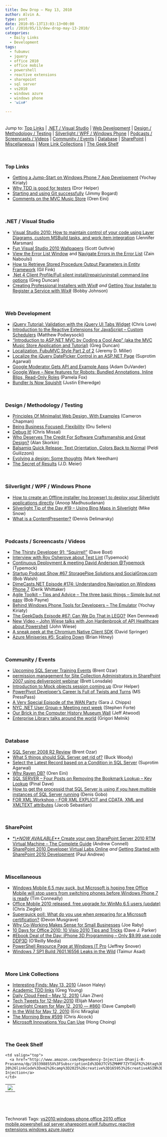 ```yaml
---
title: Dew Drop – May 13, 2010
author: Alvin A.
type: post
date: 2010-05-13T13:03:13+00:00
url: /2010/05/13/dew-drop-may-13-2010/
categories:
  - Daily Links
  - Development
tags:
  - fubumvc
  - jquery
  - office 2010
  - office mobile
  - powershell
  - reactive extensions
  - sharepoint
  - sql server
  - vs2010
  - windows azure
  - windows phone
  - 'wix#'

---
```

<div class="wlWriterHeaderFooter" style="float:none; margin:0px; padding:4px 0px 4px 0px;">
</div>

Jump to: [Top Links][1] | [.NET / Visual Studio][2] | [Web Development][3] | [Design / Methodology / Testing][4] | [Silverlight / WPF / Windows Phone][5] | [Podcasts / Screencasts / Videos][6] | [Community / Events][7] | [Database][8] | [SharePoint][9] | [Miscellaneous][10] | [More Link Collections][11] | [The Geek Shelf][12] 

&#160;

### <a name="top"></a>Top Links

  * [Getting a Jump-Start on Windows Phone 7 App Development][13] (Yochay Kiriaty)
  * [Why TDD is good for testers][14] (Dror Helper)
  * [Starting and using Git successfully][15] (Jimmy Bogard)
  * [Comments on the MVC Music Store][16] (Oren Eini)

&#160;

### <a name="dotnet"></a>.NET / Visual Studio

  * [Visual Studio 2010: How to maintain control of your code using Layer Diagrams, custom MSBuild tasks, and work item integration][17] (Jennifer Marsman)
  * [Fun Visual Studio 2010 Wallpapers][18] (Scott Guthrie)
  * [View the Error List Window][19] and [Navigate Errors in the Error List][20] (Zain Naboulsi)
  * [How to Retrieve Stored Procedure Output Parameters in Entity Framework][21] (Gil Fink)
  * [.Net 4 Client Profile/Full silent install/repair/uninstall command line options][22] (Greg Duncan)
  * [Creating Professional Installers with Wix#][23] _and_&#160;[Getting Your Installer to Register a Service with Wix#][24] (Bobby Johnson)

&#160;

### <a name="web"></a>Web Development

  * [jQuery Tutorial: Validation with the jQuery UI Tabs Widget][25] (Chris Love)
  * [Introduction to the Reactive Extensions for JavaScript – Custom Schedulers][26] (Matthew Podwysocki)
  * [“Introduction to ASP.NET MVC by Coding a Cool App” (aka the MVC Music Store Application and Tutorial)][27] (Greg Duncan)
  * [Localization, FubuMVC Style Part 2 of 2][28] (Jeremy D. Miller)
  * [Localize the jQuery DatePicker Control in an ASP.NET Page][29] (Suprotim Agarwal)
  * [Google Moderator Gets API and Example Apps][30] (Adam DuVander)
  * [Google Wave &#8211; New features for Robots: Bundled Annotations, Inline Blips, Read-Only Roles][31] (Pamela Fox)
  * [Bundler Is Now SquishIt][32] (Justin Etheredge)

&#160;

### <a name="design"></a>Design / Methodology / Testing

  * [Principles Of Minimalist Web Design, With Examples][33] (Cameron Chapman)
  * [Being Business Focused: Flexibility][34] (Dru Sellers)
  * [Debug It!][35] (Chris Missal)
  * [Who Deserves The Credit For Software Craftsmanship and Great Design?][36] (Alan Skorkin)
  * [Balsamiq Quick Release: Text Orientation, Colors Back to Normal][37] (Peldi Guilizzoni)
  * [Evolving a design: Some thoughts][38] (Mark Needham)
  * [The Secret of Results][39] (J.D. Meier)

&#160;

### <a name="silverlight"></a>Silverlight / WPF / Windows Phone

  * [How to create an Offline installer (no browser) to deploy your Silverlight applications directly][40] (Anoop Madhusudanan)
  * [Silverlight Tip of the Day #19 – Using Bing Maps in Silverlight][41] (Mike Snow)
  * [What is a ContentPresenter?][42] (Dennis Delimarsky)

&#160;

### <a name="podcasts"></a>Podcasts / Screencasts / Videos

  * [The Thirsty Developer 91: “Squirrel!”][43] (Dave Bost)
  * [Interview with Roy Osherove about Test Lint][44] (Typemock)
  * [Continuous Deployment & meeting David Anderson @Typemock][45] (Typemock)
  * [Startup Podcast Show #67 StoragePipe Solutions and SocialGrow.com][46] (Bob Walsh)
  * [DimeCasts.NET Episode #174: Understanding Navigation on Windows Phone 7][47] (Derik Whittaker)
  * [Agile Toolkit &#8211; Tips and Advice &#8211; The three basic things &#8211; Simple but not easy][48] (Bob Payne)
  * [Behind Windows Phone Tools for Developers – The Emulator][49] (Yochay Kiriaty)
  * [The GeekDads Episode #67: Can We Do That in LEGO?][50] (Ken Denmead)
  * [New Video &#8211; John Wiese talks with Jon Hardenbrook of API Healthcare about Powershell][51] (John Wiese)
  * [A sneak peek at the Chromium Native Client SDK][52] (David Springer)
  * [Azure Miniseries #5: Scaling Down][53] (Brian Hitney)

&#160;

### <a name="events"></a>Community / Events

  * [Upcoming SQL Server Training Events][54] (Brent Ozar)
  * [permission management for Site Collection Administrators in SharePoint 2007 using deliverpoint webinar][55] (Brett Lonsdale)
  * [Introduction to Mock objects session coming up][56] (Dror Helper)
  * [PowerPivot Developer&#8217;s Career Is Full of Twists and Turns][57] (MS PressPass)
  * [A Very Special Episode of the WAN Party][58] (Sara J. Chipps)
  * [NYC .NET User Group-> Meeting next week][59] (Stephen Forte)
  * [Our Brick in the Computer History Museum Wall][60] (Jeff Atwood)
  * [Enterprise Library talks around the world][61] (Grigori Melnik)

&#160;

### <a name="db"></a>Database

  * [SQL Server 2008 R2 Review][62] (Brent Ozar)
  * [What 5 things should SQL Server get rid of?][63] (Buck Woody)
  * [Select the Latest Record based on a Condition in SQL Server][64] (Suprotim Agarwal)
  * [Why Raven DB?][65] (Oren Eini)
  * [SQL SERVER – Four Posts on Removing the Bookmark Lookup – Key Lookup][66] (Pinal Dave)
  * [How to get the processid that SQL Server is using if you have multiple instances of SQL Server running][67] (Denis Gobo)
  * [FOR XML Workshop – FOR XML EXPLICIT and CDATA, XML and XMLTEXT attributes][68] (Jacob Sebastian)

&#160;

### <a name="sp"></a>SharePoint

  * [\*\\*\*NOW AVAILABLE\*\** Create your own SharePoint Server 2010 RTM Virtual Machine &#8211; The Complete Guide][69] (Andrew Connell)
  * [SharePoint 2010 Developer Virtual Labs Online][70] _and_&#160;[Getting Started with SharePoint 2010 Development][71] (Paul Andrew)

&#160;

### <a name="misc"></a>Miscellaneous

  * [Windows Mobile 6.5 may suck, but Microsoft is hoping free Office Mobile will stop users from switching phones before Windows Phone 7 is ready][72] (Tim Conneally)
  * [Office Mobile 2010 released, free upgrade for WinMo 6.5 users (update)][73] (Chris Ziegler)
  * [Superquick poll: What do you use when preparing for a Microsoft certification?][74] (Devon Musgrave)
  * [Why Co-Working Makes Sense for Small Businesses][75] (Joe Raby)
  * [10 Days for Office 2010: 10 Visio 2010 Tips and Tricks][76] (Dave J. Parker)
  * [#Ebook Deal of the Day: iPhone 3D Programming &#8211; Only $9.99 use code DDP3D][77] (O&#8217;Reilly Media)
  * [PowerShell Resource Page at Windows IT Pro][78] (Jeffrey Snover)
  * [Windows 7 SP1 Build 7601.16556 Leaks in the Wild][79] (Taimur Asad)

&#160;

### <a name="links"></a>More Link Collections

  * [Interesting Finds: May 13, 2010][80] (Jason Haley)
  * [Academic TDD links][81] (Greg Young)
  * [Daily Cloud Feed &#8211; May 12, 2010][82] (Jian Zhen)
  * [Tech Tweets for 12-May-2010][83] (Elijah Manor)
  * [Silverlight Cream for May 12, 2010 &#8212; #860][84] (Dave Campbell)
  * [In the Wild for May 12, 2010][85] (Eric Miraglia)
  * [The Morning Brew #599][86] (Chris Alcock)
  * [Microsoft Innovations You Can Use][87] (Hong Choing)

&#160;

### <a name="shelf"></a>The Geek Shelf

<table border="0" cellspacing="0" cellpadding="0">
  <tr>
    <td>
      <img data-recalc-dims="1" decoding="async" src="https://i0.wp.com/ecx.images-amazon.com/images/I/41aIzqXPWhL._SL160_.jpg?w=660" />
    </td>
    
    <td valign="top">
      <a href="http://www.amazon.com/Dependency-Injection-Dhanji-R-Prasanna/dp/193398855X%3FSubscriptionId%3D0JTCV5ZMHMF7ZYTXGFR2%26tag%3Dalvinashcraft-20%26linkCode%3Dxm2%26camp%3D2025%26creative%3D165953%26creativeASIN%3D193398855X">Dependency Injection</a>
    </td>
  </tr>
</table>

&#160;

<div style="padding-bottom: 0px; margin: 0px; padding-left: 0px; padding-right: 0px; display: inline; float: none; padding-top: 0px" id="scid:C16BAC14-9A3D-4c50-9394-FBFEF7A93539:f7d08782-6447-4540-8e68-fc22c00549e5" class="wlWriterSmartContent">
  <!--dotnetkickit-->
</div>

&#160;

<div style="padding-bottom: 0px; margin: 0px; padding-left: 0px; padding-right: 0px; display: inline; float: none; padding-top: 0px" id="scid:0767317B-992E-4b12-91E0-4F059A8CECA8:2c3c02b8-2590-4907-be68-bc4282b9a97c" class="wlWriterSmartContent">
  Technorati Tags: <a href="http://technorati.com/tags/vs2010" rel="tag">vs2010</a>,<a href="http://technorati.com/tags/windows+phone" rel="tag">windows phone</a>,<a href="http://technorati.com/tags/office+2010" rel="tag">office 2010</a>,<a href="http://technorati.com/tags/office+mobile" rel="tag">office mobile</a>,<a href="http://technorati.com/tags/powershell" rel="tag">powershell</a>,<a href="http://technorati.com/tags/sql+server" rel="tag">sql server</a>,<a href="http://technorati.com/tags/sharepoint" rel="tag">sharepoint</a>,<a href="http://technorati.com/tags/wix%23" rel="tag">wix#</a>,<a href="http://technorati.com/tags/fubumvc" rel="tag">fubumvc</a>,<a href="http://technorati.com/tags/reactive+extensions" rel="tag">reactive extensions</a>,<a href="http://technorati.com/tags/windows+azure" rel="tag">windows azure</a>,<a href="http://technorati.com/tags/jquery" rel="tag">jquery</a>
</div>

 [1]: https://morningdew-bpc6g3a0fgaxdxcu.eastus2-01.azurewebsites.net/#top
 [2]: https://morningdew-bpc6g3a0fgaxdxcu.eastus2-01.azurewebsites.net/#dotnet
 [3]: https://morningdew-bpc6g3a0fgaxdxcu.eastus2-01.azurewebsites.net/#web
 [4]: https://morningdew-bpc6g3a0fgaxdxcu.eastus2-01.azurewebsites.net/#design
 [5]: https://morningdew-bpc6g3a0fgaxdxcu.eastus2-01.azurewebsites.net/#silverlight
 [6]: https://morningdew-bpc6g3a0fgaxdxcu.eastus2-01.azurewebsites.net/#podcasts
 [7]: https://morningdew-bpc6g3a0fgaxdxcu.eastus2-01.azurewebsites.net/#events
 [8]: https://morningdew-bpc6g3a0fgaxdxcu.eastus2-01.azurewebsites.net/#db
 [9]: https://morningdew-bpc6g3a0fgaxdxcu.eastus2-01.azurewebsites.net/#sp
 [10]: https://morningdew-bpc6g3a0fgaxdxcu.eastus2-01.azurewebsites.net/#misc
 [11]: https://morningdew-bpc6g3a0fgaxdxcu.eastus2-01.azurewebsites.net/#links
 [12]: https://morningdew-bpc6g3a0fgaxdxcu.eastus2-01.azurewebsites.net/#shelf
 [13]: http://windowsteamblog.com/windows_phone/b/wpdev/archive/2010/05/12/getting-a-jump-start-on-windows-phone-7-app-development.aspx
 [14]: http://feedproxy.google.com/~r/HelperCode/~3/qs0IlqHW7Z8/why-tdd-is-good-for-testers.aspx
 [15]: http://feedproxy.google.com/~r/LosTechies/~3/cXj_eyYaqGg/starting-and-using-git-successfully.aspx
 [16]: http://feedproxy.google.com/~r/AyendeRahien/~3/xB5jb-ATofk/comments-on-the-mvc-music-store.aspx
 [17]: http://feedproxy.google.com/~r/JenniferMarsman/~3/qwBBjhyeJ0Q/visual-studio-2010-how-to-maintain-control-of-your-code-using-layer-diagrams-custom-msbuild-tasks-and-work-item-integration.aspx
 [18]: http://weblogs.asp.net/scottgu/archive/2010/05/12/fun-visual-studio-2010-wallpapers.aspx
 [19]: http://feedproxy.google.com/~r/zainnab/~3/oYz3oxQFZc8/view-the-error-list-window-vstiptool0018.aspx
 [20]: http://feedproxy.google.com/~r/zainnab/~3/6HSfmu3Rd8A/navigate-errors-in-the-error-list-vstiptool0019.aspx
 [21]: http://feeds.dzone.com/~r/zones/dotnet/~3/hfpzIo4XPJU/how-retrieve-stored-procedure
 [22]: http://coolthingoftheday.blogspot.com/2010/05/net-4-client-profilefull-silent.html
 [23]: http://feedproxy.google.com/~r/IAmNotMyself/~3/nDayFQhJBAY/CreatingProfessionalInstallersWithWix.aspx
 [24]: http://feedproxy.google.com/~r/IAmNotMyself/~3/H6oNkdNb6VQ/GettingYourInstallerToRegisterAServiceWithWix.aspx
 [25]: http://professionalaspnet.com/archive/2010/05/12/jQuery-Tutorial_3A00_-Validation-with-the-jQuery-UI-Tabs-Widget.aspx
 [26]: http://codebetter.com/blogs/matthew.podwysocki/archive/2010/05/12/introduction-to-the-reactive-extensions-for-javascript-custom-schedulers.aspx
 [27]: http://coolthingoftheday.blogspot.com/2010/05/introduction-to-aspnet-mvc-by-coding.html
 [28]: http://codebetter.com/blogs/jeremy.miller/archive/2010/05/12/localization-fubumvc-style-part-2-of-2.aspx
 [29]: http://feedproxy.google.com/~r/netCurryRecentArticles/~3/5SuW2pONc3I/ShowArticle.aspx
 [30]: http://feedproxy.google.com/~r/ProgrammableWeb/~3/BoVYZESBgSQ/
 [31]: http://feedproxy.google.com/~r/GoogleWaveDeveloperBlog/~3/mrU38T12Wsw/new-features-for-robots-bundled.html
 [32]: http://www.codethinked.com/post.aspx?id=9e1ad5a9-e513-4339-abf2-ef9566d5c178
 [33]: http://www.smashingmagazine.com/2010/05/13/principles-of-minimalist-web-design-with-examples/
 [34]: http://codebetter.com/blogs/dru.sellers/archive/2010/05/12/being-business-focused-flexibility.aspx
 [35]: http://feedproxy.google.com/~r/LosTechies/~3/Ign2uETFbUg/debug-it.aspx
 [36]: http://www.skorks.com/2010/05/who-deserves-the-credit-for-software-craftsmanship-and-great-design/
 [37]: http://feedproxy.google.com/~r/balsamiq/~3/l0jN5lCTyf8/
 [38]: http://feedproxy.google.com/~r/MarkNeedham/~3/Eo-OXgR1f-M/
 [39]: http://blogs.msdn.com/jmeier/archive/2010/05/12/the-secret-of-results.aspx
 [40]: http://feedproxy.google.com/~r/amazedsaint/articles/~3/znCUlcPcro0/how-to-create-offline-installer-no.html
 [41]: http://www.silverlightdev.net/2010/05/12/silverlight-tip-of-the-day-19-using-bing-maps-in-silverlight/
 [42]: http://feeds.dzone.com/~r/zones/dotnet/~3/MbJhDxlpoLY/what-contentpresenter
 [43]: http://feedproxy.google.com/~r/ThirstyDeveloperPodcast/~3/HMt1yZi7i5Y/TheThirstyDeveloper91Squirrel.aspx
 [44]: http://site.typemock.com/this-week-in-test/2010/5/13/interview-with-roy-osherove-about-test-lint.html
 [45]: http://site.typemock.com/this-week-in-test/2010/5/13/continuous-deployment-meeting-david-anderson-typemock.html
 [46]: http://startuppodcast.wordpress.com/2010/05/12/show-67-storagepipe-solutions-and-socialgrow-com/
 [47]: http://feedproxy.google.com/~r/Dimecastsnet--InformAndEducateIn10MinutesOrLess/~3/erJNmAjUM9Q/174
 [48]: http://agiletoolkit.libsyn.com/index.php?post_id=614374#
 [49]: http://channel9.msdn.com/posts/yochay/Behind-Windows-Phone-Tools-for-Developers--the-Emulator/
 [50]: http://feeds.wired.com/~r/wiredgeekdad/~3/a4yhvzjn42Y/
 [51]: http://blogs.msdn.com/usisvde/archive/2010/05/12/new-video-john-wiese-talks-with-jon-hardenbrook-of-api-healthcare-about-powershell.aspx
 [52]: http://blog.chromium.org/2010/05/sneak-peek-at-native-client-sdk.html
 [53]: http://channel9.msdn.com/posts/dpeeast/Azure-Miniseries-5-Scaling-Down/
 [54]: http://www.brentozar.com/archive/2010/05/upcoming-free-sql-server-training-events/
 [55]: http://lightningtools.com/blog/archive/2010/05/12/permission-management-for-site-collection-administrators-in-sharepoint-2007-using.aspx
 [56]: http://feedproxy.google.com/~r/HelperCode/~3/0cDEciwHzwQ/introduction-to-mock-objects-session-coming-up.aspx
 [57]: http://www.microsoft.com/Presspass/Features/2010/may10/05-12FarmerPowerPivot.mspx?rss_fdn=Top%20Stories
 [58]: http://girldeveloper.com/events/a-very-special-episode-of-the-wan-party/
 [59]: http://feedproxy.google.com/~r/StephenFortesBlog/~3/Cl6AD1Aa03o/PermaLink,guid,3cb1e5d1-d354-45d1-a084-ba98de40eca0.aspx
 [60]: http://blog.stackoverflow.com/2010/05/our-brick-in-the-computer-history-museum-wall/
 [61]: http://blogs.msdn.com/agile/archive/2010/05/12/enterprise-library-talks-around-the-world.aspx
 [62]: http://www.brentozar.com/archive/2010/05/sql-server-r-review/
 [63]: http://blogs.msdn.com/buckwoody/archive/2010/05/12/what-5-things-should-sql-server-get-rid-of.aspx
 [64]: http://feedproxy.google.com/~r/sqlservercurry/blog/~3/7cOgv60JclQ/select-latest-record-based-on-condition.html
 [65]: http://feedproxy.google.com/~r/AyendeRahien/~3/4ICbWSgKUtU/why-raven-db.aspx
 [66]: http://blog.sqlauthority.com/2010/05/13/sql-server-four-posts-on-removing-the-bookmark-lookup-key-lookup/
 [67]: http://blogs.lessthandot.com/index.php/DataMgmt/DBAdmin/MSSQLServerAdmin/how-to-get-the-processid-that-sql-server
 [68]: http://feedproxy.google.com/~r/ExploringBeyondRelational/~3/-PLZrcxjiIU/for-xml-workshop-for-xml-explicit-and-cdata-xml-and-xmltext-attributes.aspx
 [69]: http://feedproxy.google.com/~r/AndrewConnell/~3/_3uB1u1TfJY/now-available-create-your-own-sharepoint-server-2010-rtm-virtual.aspx
 [70]: http://blogs.msdn.com/pandrew/archive/2010/05/12/sharepoint-2010-developer-virtual-labs-online.aspx
 [71]: http://blogs.msdn.com/pandrew/archive/2010/05/12/getting-started-with-sharepoint-2010-development.aspx
 [72]: http://feeds.betanews.com/~r/bn/~3/RKdWqi4h_a4/1273681976
 [73]: http://www.engadget.com/2010/05/12/office-mobile-2010-released-free-upgrade-for-winmo-6-5-users/
 [74]: http://blogs.msdn.com/microsoft_press/archive/2010/05/12/superquick-poll-what-do-you-use-when-preparing-for-a-microsoft-certification.aspx
 [75]: http://feedproxy.google.com/~r/Mashable/~3/B9SPo-mTXy4/
 [76]: http://blogs.msdn.com/mvpawardprogram/archive/2010/05/13/10-Days-for-Office-2010-10-Visio-2010-Tips-and-Tricks.aspx
 [77]: http://feeds.oreilly.com/~r/oreilly/news/~3/abx6Md9cBMA/
 [78]: http://blogs.msdn.com/powershell/archive/2010/05/13/powershell-resource-page-at-windows-it-pro.aspx
 [79]: http://feedproxy.google.com/~r/RedmondPie/~3/4C6bpY3DoWg/
 [80]: http://jasonhaley.com/blog/post.aspx?id=ce6cf448-068d-491d-abc4-df2152c5a549
 [81]: http://codebetter.com/blogs/gregyoung/archive/2010/05/12/academic-tdd-links.aspx
 [82]: http://feedproxy.google.com/~r/onsaas/~3/xUglLjWL2io/
 [83]: http://elijahmanor.com/webdevdotnet/post.aspx?id=5e49cace-9b3b-42c1-991c-e3b224e12eed
 [84]: http://geekswithblogs.net/WynApseTechnicalMusings/archive/2010/05/12/139788.aspx
 [85]: http://feeds.yuiblog.com/~r/YahooUserInterfaceBlog/~3/fX0Uz18uPnc/
 [86]: http://feedproxy.google.com/~r/ReflectivePerspective/~3/SybjcFJQGyE/
 [87]: http://blogs.msdn.com/hchoing/archive/2010/05/12/microsoft-innovations-you-can-use.aspx